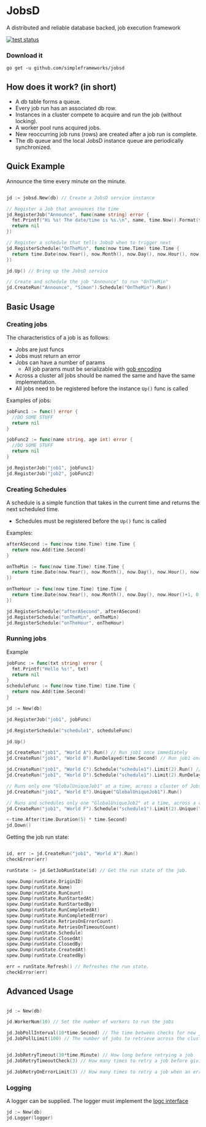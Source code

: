 # JobsD
A distributed and reliable database backed, job execution framework

[![test status](https://github.com/simpleframeworks/jobsd/actions/workflows/test.yml/badge.svg?branch=main)](https://github.com/simpleframeworks/jobsd/actions)

### Download it

```
go get -u github.com/simpleframeworks/jobsd
```

## How does it work? (in short)

- A db table forms a queue.
- Every job run has an associated db row. 
- Instances in a cluster compete to acquire and run the job (without locking).
- A worker pool runs acquired jobs.
- New reoccurring job runs (rows) are created after a job run is complete. 
- The db queue and the local JobsD instance queue are periodically synchronized.

## Quick Example

Announce the time every minute on the minute.

```go

jd := jobsd.New(db) // Create a JobsD service instance

// Register a Job that announces the time
jd.RegisterJob("Announce", func(name string) error {
  fmt.Printf("Hi %s! The date/time is %s.\n", name, time.Now().Format(time.RFC1123))
  return nil
})

// Register a schedule that tells JobsD when to trigger next
jd.RegisterSchedule("OnTheMin", func(now time.Time) time.Time {
  return time.Date(now.Year(), now.Month(), now.Day(), now.Hour(), now.Minute()+1, 0, 0, now.Location())
})

jd.Up() // Bring up the JobsD service

// Create and schedule the job "Announce" to run "OnTheMin"
jd.CreateRun("Announce", "Simon").Schedule("OnTheMin").Run()

```

## Basic Usage

### Creating jobs

The characteristics of a job is as follows:
- Jobs are just funcs
- Jobs must return an error
- Jobs can have a number of params
  - All job params must be serializable with [gob encoding](https://golang.org/pkg/encoding/gob/)
- Across a cluster all jobs should be named the same and have the same implementation.
- All jobs need to be registered before the instance `Up()` func is called


Examples of jobs:
```go
jobFunc1 := func() error {
  //DO SOME STUFF
  return nil
}

jobFunc2 := func(name string, age int) error {
  //DO SOME STUFF
  return nil
}

jd.RegisterJob("job1", jobFunc1)
jd.RegisterJob("job2", jobFunc2)
```

### Creating Schedules

A schedule is a simple function that takes in the current time and returns the next scheduled time.

- Schedules must be registered before the `Up()` func is called

Examples:
```go
afterASecond := func(now time.Time) time.Time {
  return now.Add(time.Second)
}

onTheMin := func(now time.Time) time.Time {
  return time.Date(now.Year(), now.Month(), now.Day(), now.Hour(), now.Minute()+1, 0, 0, now.Location())
})

onTheHour := func(now time.Time) time.Time {
  return time.Date(now.Year(), now.Month(), now.Day(), now.Hour()+1, 0, 0, 0, now.Location())
})

jd.RegisterSchedule("afterASecond", afterASecond)
jd.RegisterSchedule("onTheMin", onTheMin)
jd.RegisterSchedule("onTheHour", onTheHour)

```



### Running jobs

Example
```go
jobFunc := func(txt string) error {
  fmt.Printf("Hello %s!", txt)
  return nil
}
scheduleFunc := func(now time.Time) time.Time {
  return now.Add(time.Second)
}

jd := New(db)

jd.RegisterJob("job1", jobFunc)

jd.RegisterSchedule("schedule1", scheduleFunc)

jd.Up()

jd.CreateRun("job1", "World A").Run() // Run job1 once immediately
jd.CreateRun("job1", "World B").RunDelayed(time.Second) // Run job1 once after one second

jd.CreateRun("job1", "World C").Schedule("schedule1").Limit(2).Run() // Run job1 every second twice
jd.CreateRun("job1", "World D").Schedule("schedule1").Limit(2).RunDelayed(time.Second) // Schedule job1 to run after one second twice

// Runs only one "GlobalUniqueJob1" at a time, across a cluster of JobsD instances
jd.CreateRun("job1", "World E").Unique("GlobalUniqueJob1").Run() 

// Runs and schedules only one "GlobalUniqueJob2" at a time, across a cluster of JobsD instances
jd.CreateRun("job1", "World F").Schedule("schedule1").Limit(2).Unique("GlobalUniqueJob2").Run() 

<-time.After(time.Duration(5) * time.Second)
jd.Down()
```

Getting the job run state:

```go

id, err := jd.CreateRun("job1", "World A").Run()
checkError(err)

runState := jd.GetJobRunState(id) // Get the run state of the job.

spew.Dump(runState.OriginID)
spew.Dump(runState.Name)
spew.Dump(runState.RunCount)
spew.Dump(runState.RunStartedAt)
spew.Dump(runState.RunStartedBy)
spew.Dump(runState.RunCompletedAt)
spew.Dump(runState.RunCompletedError)
spew.Dump(runState.RetriesOnErrorCount)
spew.Dump(runState.RetriesOnTimeoutCount)
spew.Dump(runState.Schedule)
spew.Dump(runState.ClosedAt)
spew.Dump(runState.ClosedBy)
spew.Dump(runState.CreatedAt)
spew.Dump(runState.CreatedBy)

err = runState.Refresh() // Refreshes the run state.
checkError(err)

```

## Advanced Usage

```go

jd := New(db)

jd.WorkerNum(10) // Set the number of workers to run the jobs

jd.JobPollInterval(10*time.Second) // The time between checks for new jobs across the cluster
jd.JobPollLimit(100) // The number of jobs to retrieve across the cluster


jd.JobRetryTimeout(30*time.Minute) // How long before retrying a job
jd.JobRetryTimeoutCheck(3) // How many times to retry a job before giving up

jd.JobRetryOnErrorLimit(3) // How many times to retry a job when an error is returned

```

### Logging

A logger can be supplied. The logger must implement the [logc interface](https://github.com/simpleframeworks/logc)

```go
jd := New(db)
jd.Logger(logger)
```